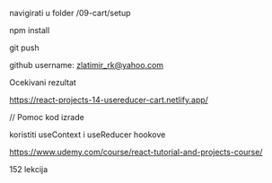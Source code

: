 navigirati u folder /09-cart/setup

npm install

git push

github username: zlatimir_rk@yahoo.com

Ocekivani rezultat

https://react-projects-14-usereducer-cart.netlify.app/

// Pomoc kod izrade

koristiti useContext i useReducer hookove

https://www.udemy.com/course/react-tutorial-and-projects-course/

152 lekcija
